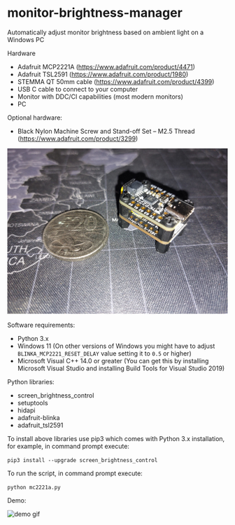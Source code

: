 # monitor-brightness-manager
Automatically adjust monitor brightness based on ambient light on a Windows PC

Hardware
- Adafruit MCP2221A (https://www.adafruit.com/product/4471)
- Adafruit TSL2591 (https://www.adafruit.com/product/1980)
- STEMMA QT 50mm cable (https://www.adafruit.com/product/4399)
- USB C cable to connect to your computer
- Monitor with DDC/CI capabilities (most modern monitors)
- PC

Optional hardware:
- Black Nylon Machine Screw and Stand-off Set – M2.5 Thread (https://www.adafruit.com/product/3299)

![hardware screenshot](https://github.com/nickGermi/monitor-brightness-manager/raw/main/mcp2221a-tsl2591.jpg)

Software requirements:
- Python 3.x
- Windows 11 (On other versions of Windows you might have to adjust `BLINKA_MCP2221_RESET_DELAY` value setting it to `0.5` or higher)
- Microsoft Visual C++ 14.0 or greater (You can get this by installing Microsoft Visual Studio and installing Build Tools for Visual Studio 2019)

Python libraries:
- screen_brightness_control
- setuptools
- hidapi
- adafruit-blinka
- adafruit_tsl2591

To install above libraries use pip3 which comes with Python 3.x installation, for example, in command prompt execute:

`pip3 install --upgrade screen_brightness_control`

To run the script, in command prompt execute:

`python mc2221a.py`

Demo:

![demo gif](https://github.com/nickGermi/monitor-brightness-manager/raw/main/demo.gif)
